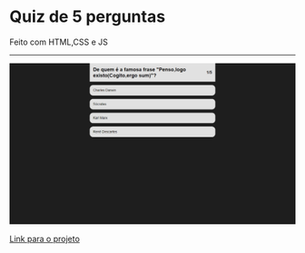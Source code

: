 <h1>Quiz de 5 perguntas</h1>

<p>Feito com HTML,CSS e JS</p>
<hr>
<img src="./projeto.png"/>

<a href="https://cleytonjesus07.github.io/quiz/">Link para o projeto</a>